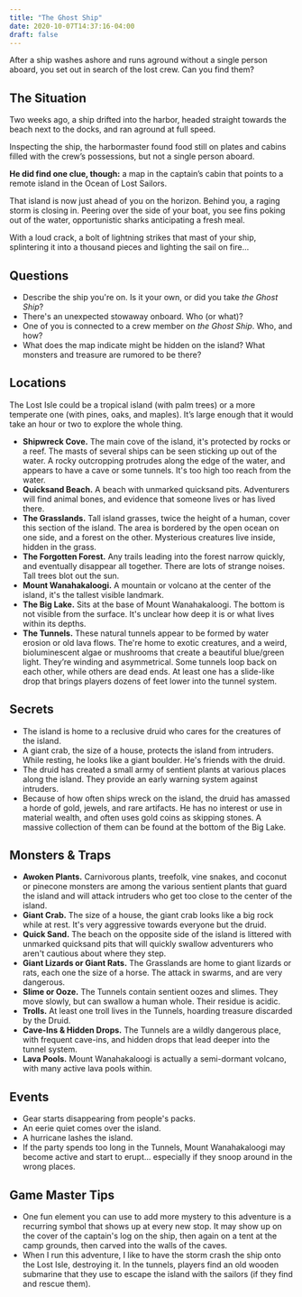 ```yaml
---
title: "The Ghost Ship"
date: 2020-10-07T14:37:16-04:00
draft: false
---
```


After a ship washes ashore and runs aground without a single person aboard, you set out in search of the lost crew. Can you find them?

<div data-toc="In This Adventure"></div>



## The Situation

Two weeks ago, a ship drifted into the harbor, headed straight towards the beach next to the docks, and ran aground at full speed.

Inspecting the ship, the harbormaster found food still on plates and cabins filled with the crew’s possessions, but not a single person aboard.

**He did find one clue, though:** a map in the captain’s cabin that points to a remote island in the Ocean of Lost Sailors.

That island is now just ahead of you on the horizon. Behind you, a raging storm is closing in. Peering over the side of your boat, you see fins poking out of the water, opportunistic sharks anticipating a fresh meal.

With a loud crack, a bolt of lightning strikes that mast of your ship, splintering it into a thousand pieces and lighting the sail on fire...



## Questions

- Describe the ship you're on. Is it your own, or did you take _the Ghost Ship_?
- There's an unexpected stowaway onboard. Who (or what)?
- One of you is connected to a crew member on _the Ghost Ship_. Who, and how?
- What does the map indicate might be hidden on the island? What monsters and treasure are rumored to be there?



## Locations

The Lost Isle could be a tropical island (with palm trees) or a more temperate one (with pines, oaks, and maples). It’s large enough that it would take an hour or two to explore the whole thing.

- **Shipwreck Cove.** The main cove of the island, it's protected by rocks or a reef. The masts of several ships can be seen sticking up out of the water. A rocky outcropping protrudes along the edge of the water, and appears to have a cave or some tunnels. It's too high too reach from the water.
- **Quicksand Beach.** A beach with unmarked quicksand pits. Adventurers will find animal bones, and evidence that someone lives or has lived there.
- **The Grasslands.** Tall island grasses, twice the height of a human, cover this section of the island. The area is bordered by the open ocean on one side, and a forest on the other. Mysterious creatures live inside, hidden in the grass.
- **The Forgotten Forest.** Any trails leading into the forest narrow quickly, and eventually disappear all together. There are lots of strange noises. Tall trees blot out the sun.
- **Mount Wanahakaloogi.** A mountain or volcano at the center of the island, it's the tallest visible landmark.
- **The Big Lake.** Sits at the base of Mount Wanahakaloogi. The bottom is not visible from the surface. It's unclear how deep it is or what lives within its depths.
- **The Tunnels.** These natural tunnels appear to be formed by water erosion or old lava flows. The're home to exotic creatures, and a weird, bioluminescent algae or mushrooms that create a beautiful blue/green light. They’re winding and asymmetrical. Some tunnels loop back on each other, while others are dead ends. At least one has a slide-like drop that brings players dozens of feet lower into the tunnel system.



## Secrets

- The island is home to a reclusive druid who cares for the creatures of the island.
- A giant crab, the size of a house, protects the island from intruders. While resting, he looks like a giant boulder. He's friends with the druid.
- The druid has created a small army of sentient plants at various places along the island. They provide an early warning system against intruders.
- Because of how often ships wreck on the island, the druid has amassed a horde of gold, jewels, and rare artifacts. He has no interest or use in material wealth, and often uses gold coins as skipping stones. A massive collection of them can be found at the bottom of the Big Lake.



## Monsters & Traps

- **Awoken Plants.** Carnivorous plants, treefolk, vine snakes, and coconut or pinecone monsters are among the various sentient plants that guard the island and will attack intruders who get too close to the center of the island.
- **Giant Crab.** The size of a house, the giant crab looks like a big rock while at rest. It's very aggressive towards everyone but the druid.
- **Quick Sand.** The beach on the opposite side of the island is littered with unmarked quicksand pits that will quickly swallow adventurers who aren't cautious about where they step.
- **Giant Lizards or Giant Rats.** The Grasslands are home to giant lizards or rats, each one the size of a horse. The attack in swarms, and are very dangerous.
- **Slime or Ooze.** The Tunnels contain sentient oozes and slimes. They move slowly, but can swallow a human whole. Their residue is acidic.
- **Trolls.** At least one troll lives in the Tunnels, hoarding treasure discarded by the Druid.
- **Cave-Ins & Hidden Drops.** The Tunnels are a wildly dangerous place, with frequent cave-ins, and hidden drops that lead deeper into the tunnel system.
- **Lava Pools.** Mount Wanahakaloogi is actually a semi-dormant volcano, with many active lava pools within.



## Events

- Gear starts disappearing from people's packs.
- An eerie quiet comes over the island.
- A hurricane lashes the island.
- If the party spends too long in the Tunnels, Mount Wanahakaloogi may become active and start to erupt... especially if they snoop around in the wrong places.



## Game Master Tips

- One fun element you can use to add more mystery to this adventure is a recurring symbol that shows up at every new stop. It may show up on the cover of the captain's log on the ship, then again on a tent at the camp grounds, then carved into the walls of the caves.
- When I run this adventure, I like to have the storm crash the ship onto the Lost Isle, destroying it. In the tunnels, players find an old wooden submarine that they use to escape the island with the sailors (if they find and rescue them).